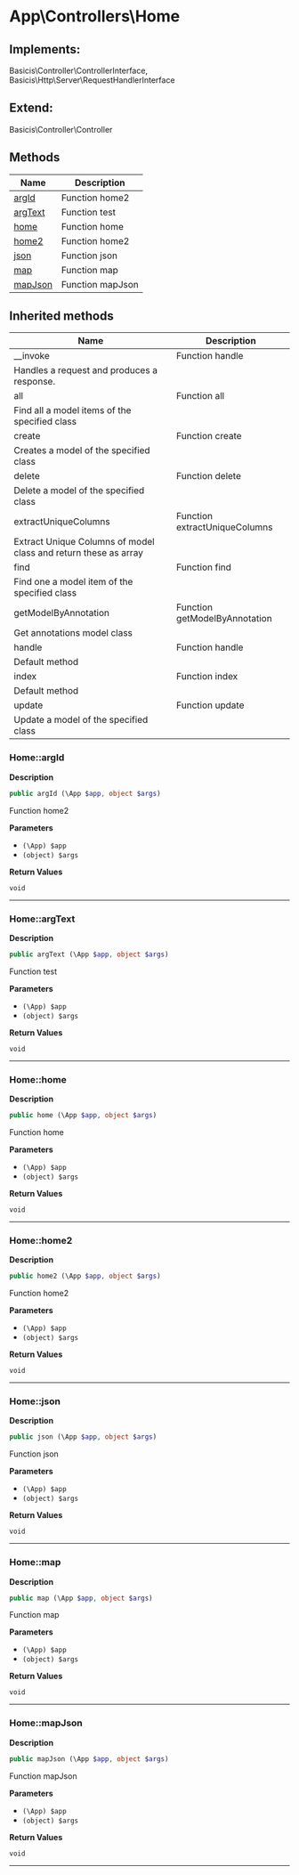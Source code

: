 # App\Controllers\Home  



## Implements:
Basicis\Controller\ControllerInterface, Basicis\Http\Server\RequestHandlerInterface

## Extend:

Basicis\Controller\Controller

## Methods

| Name | Description |
|------|-------------|
|[argId](#homeargid)|Function home2|
|[argText](#homeargtext)|Function test|
|[home](#homehome)|Function home|
|[home2](#homehome2)|Function home2|
|[json](#homejson)|Function json|
|[map](#homemap)|Function map|
|[mapJson](#homemapjson)|Function mapJson|

## Inherited methods

| Name | Description |
|------|-------------|
|__invoke|Function handle
Handles a request and produces a response.|
|all|Function all
Find all a model items of the specified class|
|create|Function create
Creates a model of the specified class|
|delete|Function delete
Delete a model of the specified class|
|extractUniqueColumns|Function extractUniqueColumns
Extract Unique Columns of model class and return these as array|
|find|Function find
Find one a model item of the specified class|
|getModelByAnnotation|Function getModelByAnnotation
Get annotations model class|
|handle|Function handle
Default method|
|index|Function index
Default method|
|update|Function update
Update a model of the specified class|



### Home::argId  

**Description**

```php
public argId (\App $app, object $args)
```

Function home2 

 

**Parameters**

* `(\App) $app`
* `(object) $args`

**Return Values**

`void`




<hr />


### Home::argText  

**Description**

```php
public argText (\App $app, object $args)
```

Function test 

 

**Parameters**

* `(\App) $app`
* `(object) $args`

**Return Values**

`void`




<hr />


### Home::home  

**Description**

```php
public home (\App $app, object $args)
```

Function home 

 

**Parameters**

* `(\App) $app`
* `(object) $args`

**Return Values**

`void`




<hr />


### Home::home2  

**Description**

```php
public home2 (\App $app, object $args)
```

Function home2 

 

**Parameters**

* `(\App) $app`
* `(object) $args`

**Return Values**

`void`




<hr />


### Home::json  

**Description**

```php
public json (\App $app, object $args)
```

Function json 

 

**Parameters**

* `(\App) $app`
* `(object) $args`

**Return Values**

`void`




<hr />


### Home::map  

**Description**

```php
public map (\App $app, object $args)
```

Function map 

 

**Parameters**

* `(\App) $app`
* `(object) $args`

**Return Values**

`void`




<hr />


### Home::mapJson  

**Description**

```php
public mapJson (\App $app, object $args)
```

Function mapJson 

 

**Parameters**

* `(\App) $app`
* `(object) $args`

**Return Values**

`void`




<hr />

